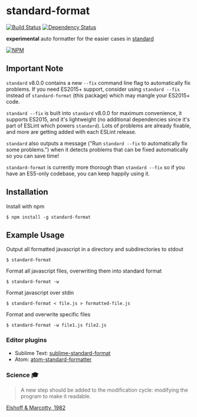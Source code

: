 
# standard-format

  [![Build Status](https://travis-ci.org/maxogden/standard-format.svg)](https://travis-ci.org/maxogden/standard-format)
  [![Dependency Status](https://david-dm.org/maxogden/standard-format.svg?style=flat-square)](https://david-dm.org/maxogden/standard-format)

  **experimental** auto formatter for the easier cases in [standard](https://www.npmjs.com/package/standard)

  [![NPM](https://nodei.co/npm/standard-format.png)](https://nodei.co/npm/standard-format/)

## Important Note

`standard` v8.0.0 contains a new `--fix` command line flag to automatically fix
problems. If you need ES2015+ support, consider using `standard --fix` instead
of `standard-format` (this package) which may mangle your ES2015+ code.

`standard --fix` is built into `standard` v8.0.0 for maximum convenience, it
supports ES2015, and it's lightweight (no additional dependencies since it's part
of ESLint which powers `standard`). Lots of problems are already fixable, and more
are getting added with each ESLint release.

`standard` also outputs a message ("Run `standard --fix` to automatically fix
some problems.") when it detects problems that can be fixed automatically so you
can save time!

`standard-format` is currently more thorough than `standard --fix` so if you have
an ES5-only codebase, you can keep happily using it.

## Installation

  Install with npm

    $ npm install -g standard-format

## Example Usage

  Output all formatted javascript in a directory and subdirectories to stdout

    $ standard-format

  Format all javascript files, overwriting them into standard format

    $ standard-format -w

  Format javascript over stdin

    $ standard-format < file.js > formatted-file.js

  Format and overwrite specific files

    $ standard-format -w file1.js file2.js

### Editor plugins

  - Sublime Text: [sublime-standard-format](https://packagecontrol.io/packages/StandardFormat)
  - Atom: [atom-standard-formatter](https://atom.io/packages/standard-formatter)

### Science :mortar_board:

  > A new step should be added to the modification cycle: modifying the program to make it readable.

  [Elshoff & Marcotty, 1982](http://dl.acm.org/citation.cfm?id=358596)
